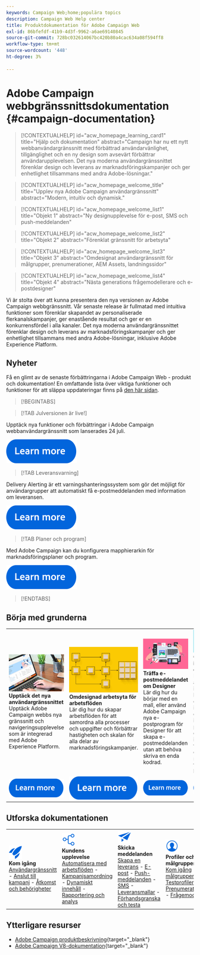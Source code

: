 ```yaml
---
keywords: Campaign Web;home;populära topics
description: Campaign Web Help center
title: Produktdokumentation för Adobe Campaign Web
exl-id: 86bfefdf-41b9-4d3f-9962-a6ae69140845
source-git-commit: 728bc032614067bc420b80a4cac634a08f594ff8
workflow-type: tm+mt
source-wordcount: '448'
ht-degree: 3%

---
```


# Adobe Campaign webbgränssnittsdokumentation {#campaign-documentation}

>[!CONTEXTUALHELP]
>id="acw_homepage_learning_card1"
>title="Hjälp och dokumentation"
>abstract="Campaign har nu ett nytt webbanvändargränssnitt med förbättrad användarvänlighet, tillgänglighet och en ny design som avsevärt förbättrar användarupplevelsen. Det nya moderna användargränssnittet förenklar design och leverans av marknadsföringskampanjer och ger enhetlighet tillsammans med andra Adobe-lösningar."

>[!CONTEXTUALHELP]
>id="acw_homepage_welcome_title"
>title="Upplev nya Adobe Campaign användargränssnitt"
>abstract="Modern, intuitiv och dynamisk."

>[!CONTEXTUALHELP]
>id="acw_homepage_welcome_list1"
>title="Objekt 1"
>abstract="Ny designupplevelse för e-post, SMS och push-meddelanden"

>[!CONTEXTUALHELP]
>id="acw_homepage_welcome_list2"
>title="Objekt 2"
>abstract="Förenklat gränssnitt för arbetsyta"

>[!CONTEXTUALHELP]
>id="acw_homepage_welcome_list3"
>title="Objekt 3"
>abstract="Omdesignat användargränssnitt för målgrupper, prenumerationer, AEM Assets, landningssidor"

>[!CONTEXTUALHELP]
>id="acw_homepage_welcome_list4"
>title="Objekt 4"
>abstract="Nästa generations frågemodellerare och e-postdesigner"


Vi är stolta över att kunna presentera den nya versionen av Adobe Campaign webbgränssnitt. Vår senaste release är fullmatad med intuitiva funktioner som förenklar skapandet av personaliserade flerkanalskampanjer, ger enastående resultat och ger er en konkurrensfördel i alla kanaler. Det nya moderna användargränssnittet förenklar design och leverans av marknadsföringskampanjer och ger enhetlighet tillsammans med andra Adobe-lösningar, inklusive Adobe Experience Platform.

## Nyheter

Få en glimt av de senaste förbättringarna i Adobe Campaign Web - produkt och dokumentation! En omfattande lista över viktiga funktioner och funktioner för att släppa uppdateringar finns på [den här sidan](rn/whats-new.md).

>[!BEGINTABS]

>[!TAB Julversionen är live!]

Upptäck nya funktioner och förbättringar i Adobe Campaign webbanvändargränssnitt som lanserades 24 juli.

[![Bild](assets/do-not-localize/learn-more-button.svg)](rn/release-notes.md)

>[!TAB Leveransvarning]

Delivery Alerting är ett varningshanteringssystem som gör det möjligt för användargrupper att automatiskt få e-postmeddelanden med information om leveransen.

[![Bild](assets/do-not-localize/learn-more-button.svg)](../v8/msg/delivery-alerting.md)

>[!TAB Planer och program]

Med Adobe Campaign kan du konfigurera mapphierarkin för marknadsföringsplaner och program.

[![Bild](assets/do-not-localize/learn-more-button.svg)](administration/plans-programs.md)


>[!ENDTABS]

## Börja med grunderna

<table style="table-layout:fixed">
  <tr style="border: 0;">
    <td>
    <a href="get-started/user-interface.md"><img src="assets/do-not-localize/menu-ui.jpeg"></a>
    <div><strong>Upptäck det nya användargränssnittet</strong><br/>Upptäck Adobe Campaign webbs nya gränssnitt och navigeringsupplevelse som är integrerad med Adobe Experience Platform.</div>
    </td>
    <td>
    <a href="workflows/gs-workflows.md"><img src="assets/do-not-localize/menu-workflows.jpeg"></a>
    <div><strong>Omdesignad arbetsyta för arbetsflöden</strong><br/>Lär dig hur du skapar arbetsflöden för att samordna alla processer och uppgifter och förbättrar hastigheten och skalan för alla delar av marknadsföringskampanjer.</div><br/>
    </td>
    <td>
    <a href="email/get-started-email-designer.md"><img src="assets/do-not-localize/menu-email.png"></a>
    <div><strong>Träffa e-postmeddelandet om Designer</strong><br/>Lär dig hur du börjar med en mall, eller använd Adobe Campaign nya e-postprogram för Designer för att skapa e-postmeddelanden utan att behöva skriva en enda kodrad.
    </div></td>
    <td>
    <a href="personalization/gs-personalization.md"><img src="assets/do-not-localize/menu-dynamic.png"></a>
    <div><strong>Gör ditt innehåll dynamiskt</strong><br/>Lär dig hur du anpassar ditt innehåll baserat på den information du har samlat in om dina profiler för att göra ditt innehåll mer tilltalande och öka sannolikheten för att det läses.</div>
    </td>
  </tr>
  <tr style="border: 0;">
    <td align="center"><a href="get-started/user-interface.md"><img src="assets/do-not-localize/learn-more-button.svg"></a></td>
    <td align="center"><a href="workflows/gs-workflows.md"><img src="assets/do-not-localize/learn-more-button.svg"></a></td>
    <td align="center"><a href="email/get-started-email-designer.md"><img src="assets/do-not-localize/learn-more-button.svg"></a></td>
    <td align="center"><a href="personalization/gs-personalization.md"><img src="assets/do-not-localize/learn-more-button.svg"></a></td>
    </tr>
</table>

## Utforska dokumentationen

<table style="table-layout:auto">
  <tr style="border: 0;">
    <td>
      <img src="assets/do-not-localize/icon-start.svg" width="35px">
    <br/>
      <strong>Kom igång</strong><br/><a href="get-started/user-interface.md">Användargränssnitt</a> - <a href="get-started/connect-to-campaign.md">Anslut till kampanj</a> - <a href="get-started/permissions.md">Åtkomst och behörigheter</a>
    </td>
    <td>
      <img src="assets/do-not-localize/icon-experience.svg" width="35px">
    <br/>
      <strong>Kundens upplevelse</strong><br/><a href="workflows/gs-workflows.md" target="_blank">Automatisera med arbetsflöden</a> - <a href="campaigns/gs-campaigns.md" target="_blank">Kampanjsamordning</a> - <a href="personalization/gs-personalization.md">Dynamiskt innehåll</a> - <a href="reporting/gs-reports.md">Rapportering och analys</a>
    </td>
    <td>
      <img src="assets/do-not-localize/icon-message.svg" width="35px">
    <br/>
      <strong>Skicka meddelanden</strong><br/><a href="msg/gs-deliveries.md">Skapa en leverans</a> - <a href="email/create-email.md">E-post</a> - <a href="push/gs-push.md">Push-meddelanden</a> - <a href="sms/gs-sms.md">SMS</a> - <a href="msg/delivery-template.md">Leveransmallar</a> - <a href="preview-test/preview-test.md">Förhandsgranska och testa</a> 
    </td>
    <td>
      <img src="assets/do-not-localize/icon_profile.svg" width="35px">
    <br/>
      <strong>Profiler och målgrupper</strong><br/><a href="audience/gs-audiences-recipients.md">Kom igång</a> - <a href="audience/create-audience.md">Skapa målgrupper</a> - <a href="audience/test-profiles.md">Testprofiler</a> - <a href="audience/manage-services.md">Prenumerationstjänster</a> - <a href="query/query-modeler-overview.md">Frågemodelleraren</a>
    </td>
  </tr>
</table>

## Ytterligare resurser

* [Adobe Campaign produktbeskrivning](https://helpx.adobe.com/se/legal/product-descriptions/adobe-campaign-managed-cloud-services.html){target="_blank"}
* [Adobe Campaign V8-dokumentation](https://experienceleague.adobe.com/docs/campaign-v8.html?lang=sv){target="_blank"}